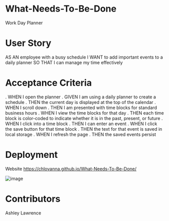 # What-Needs-To-Be-Done
Work Day Planner

# User Story
AS AN employee with a busy schedule
I WANT to add important events to a daily planner
SO THAT I can manage my time effectively

# Acceptance Criteria
. WHEN I open the planner
. GIVEN I am using a daily planner to create a schedule
. THEN the current day is displayed at the top of the calendar
. WHEN I scroll down
. THEN I am presented with time blocks for standard business hours
. WHEN I view the time blocks for that day
. THEN each time block is color-coded to indicate whether it is in the past, present, or future
. WHEN I click into a time block
. THEN I can enter an event
. WHEN I click the save button for that time block
. THEN the text for that event is saved in local storage
. WHEN I refresh the page
. THEN the saved events persist
# Deployment
Website https://chlovanna.github.io/What-Needs-To-Be-Done/

![image](https://user-images.githubusercontent.com/97860472/164504690-19e76a5a-f4a8-4a16-b7e9-d9f8e1c8bdf7.png)

# Contributors
Ashley Lawrence
